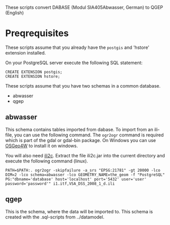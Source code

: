 These scripts convert DABASE (Modul SIA405Abwasser, German) to QGEP (English)

Preqrequisites
===========

These scripts assume that you already have the `postgis` and 'hstore' extension installed.

On your PostgreSQL server execute the following SQL statement:

    CREATE EXTENSION postgis;
    CREATE EXTENSION hstore;

These scripts assume that you have two schemas in a common database.

 * abwasser
 * qgep

abwasser
-------

This schema contains tables imported from dabase. To import from an ili-file,
you can use the following command. The `ogr2ogr` command is required which is
part of the gdal or gdal-bin package. On Windows you can use
[OSGeo4W](http://trac.osgeo.org/osgeo4w/) to install it on windows.

You will also need
[ili2c](http://www.interlis.ch/interlis2/docs23/ili2c-4.5.3.zip). Extract the
file ili2c.jar into the current directory and execute the following command
(linux).

    PATH=$PATH:. ogr2ogr -skipfailure -a_srs "EPSG:21781" -gt 20000 -lco DIM=2 -lco schema=abwasser -lco GEOMETRY_NAME=the_geom -f "PostgreSQL" PG:"dbname='database' host='localhost' port='5432' user='user' password='password'" i1.itf,VSA_DSS_2008_1_d.ili

qgep
-------

This is the schema, where the data will be imported to. This schema is created
with the .sql-scripts from ../datamodel.
